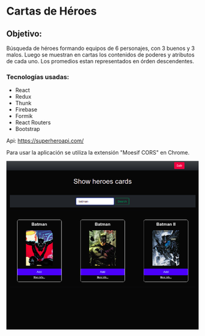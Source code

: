 # Cartas de Héroes
## Objetivo:
Búsqueda de héroes formando equipos de 6 personajes, con 3 buenos y 3 malos. Luego se muestran en cartas los contenidos de poderes y atributos de cada uno.
Los promedios estan representados en órden descendentes.

### Tecnologías usadas:
* React
* Redux 
* Thunk
* Firebase
* Formik 
* React Routers
* Bootstrap


Api: https://superheroapi.com/

Para usar la aplicación se utiliza la extensión "Moesif CORS"  en Chrome.


![ScreenShot](/public/imagenes/imagen1.png)

